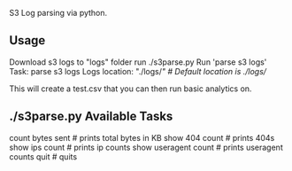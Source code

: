 S3 Log parsing via python.

Usage
--------------
Download s3 logs to "logs" folder
run ./s3parse.py 
Run 'parse s3 logs'
Task: parse s3 logs
Logs location: "./logs/*" # Default location is ./logs/*

This will create a test.csv that you can then run basic analytics on.

./s3parse.py 
Available Tasks
----------------
count bytes sent # prints total bytes in KB
show 404 count # prints 404s
show ips count # prints ip counts
show useragent count # prints useragent counts
quit # quits
